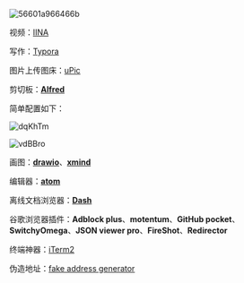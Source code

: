 ![56601a966466b](https://cdn.jsdelivr.net/gh/haoyutc/cos@main/uPic/20210609/56601a966466b.jpg)

视频：[IINA](https://iina.io/)



写作：[Typora](https://typora.io/)



图片上传图床：[uPic](https://github.com/gee1k/uPic)



剪切板：**[Alfred](https://macwk.com/soft/alfred-4)**

简单配置如下：

![dqKhTm](https://cdn.jsdelivr.net/gh/haoyutc/cos@main/uPic/20210609/dqKhTm.png)

![vdBBro](https://cdn.jsdelivr.net/gh/haoyutc/cos@main/uPic/20210609/vdBBro.png)

画图：**[drawio](https://www.diagrams.net/)**、**[xmind](https://www.xmind.cn/)**



编辑器：**[atom](https://atom.io/)**



离线文档浏览器：**[Dash](https://kapeli.com/dash)**



谷歌浏览器插件：**Adblock plus**、**motentum**、**GitHub pocket**、**SwitchyOmega**、**JSON viewer pro**、**FireShot**、**Redirector**



终端神器：[iTerm2](https://vincef0ng.cn/post/iterm2-for-mac-tutorial/) 

[iTerm2]: https://vincef0ng.cn/post/iterm2-for-mac-tutorial/	"iTerm2 + Oh My Zsh 配置 MacOS 超级终端"



伪造地址：[fake address generator](https://www.fakeaddressgenerator.com/ )

[fake address generator]: https://www.fakeaddressgenerator.com/	"如何伪造你想要的地址？"



